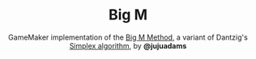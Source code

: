 <h1 align="center">Big M</h1>

<p align="center">GameMaker implementation of the <a href="https://www.youtube.com/watch?v=upgpVkAkFkQ">Big M Method</a>, a variant of Dantzig's <a href="https://optimization.cbe.cornell.edu/index.php?title=Simplex_algorithm">Simplex algorithm</a>, by <b>@jujuadams</b></p>

